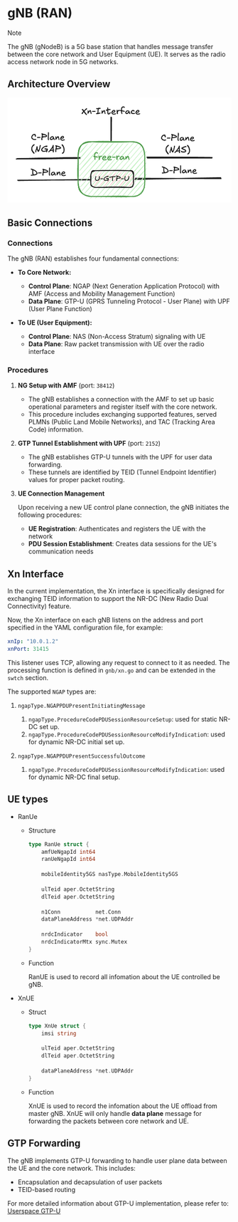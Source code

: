 # gNB (RAN)

> [!Note]
> The gNB (gNodeB) is a 5G base station that handles message transfer between the core network and User Equipment (UE). It serves as the radio access network node in 5G networks.

## Architecture Overview

![free-ran](../image/free-ran.png)

## Basic Connections

### Connections

The gNB (RAN) establishes four fundamental connections:

- **To Core Network:**

    - **Control Plane**: NGAP (Next Generation Application Protocol) with AMF (Access and Mobility Management Function)
    - **Data Plane**: GTP-U (GPRS Tunneling Protocol - User Plane) with UPF (User Plane Function)

- **To UE (User Equipment):**

    - **Control Plane**: NAS (Non-Access Stratum) signaling with UE
    - **Data Plane**: Raw packet transmission with UE over the radio interface

### Procedures

1. **NG Setup with AMF** (port: `38412`)

    - The gNB establishes a connection with the AMF to set up basic operational parameters and register itself with the core network.
    - This procedure includes exchanging supported features, served PLMNs (Public Land Mobile Networks), and TAC (Tracking Area Code) information.

2. **GTP Tunnel Establishment with UPF** (port: `2152`)

    - The gNB establishes GTP-U tunnels with the UPF for user data forwarding.
    - These tunnels are identified by TEID (Tunnel Endpoint Identifier) values for proper packet routing.

3. **UE Connection Management**

    Upon receiving a new UE control plane connection, the gNB initiates the following procedures:

    - **UE Registration**: Authenticates and registers the UE with the network
    - **PDU Session Establishment**: Creates data sessions for the UE's communication needs

## Xn Interface

In the current implementation, the Xn interface is specifically designed for exchanging TEID information to support the NR-DC (New Radio Dual Connectivity) feature.

Now, the Xn interface on each gNB listens on the address and port specified in the YAML configuration file, for example:

```yaml
xnIp: "10.0.1.2"
xnPort: 31415
```

This listener uses TCP, allowing any request to connect to it as needed. The processing function is defined in `gnb/xn.go` and can be extended in the `swtch` section.

The supported `NGAP` types are:

1. `ngapType.NGAPPDUPresentInitiatingMessage`

    1. `ngapType.ProcedureCodePDUSessionResourceSetup`: used for static NR-DC set up.
    2. `ngapType.ProcedureCodePDUSessionResourceModifyIndicatio`n: used for dynamic NR-DC initial set up.

2. `ngapType.NGAPPDUPresentSuccessfulOutcome`

    1. `ngapType.ProcedureCodePDUSessionResourceModifyIndication`: used for dynamic NR-DC final setup.

## UE types

- RanUe

    - Structure

        ```go
        type RanUe struct {
            amfUeNgapId int64
            ranUeNgapId int64

            mobileIdentity5GS nasType.MobileIdentity5GS

            ulTeid aper.OctetString
            dlTeid aper.OctetString

            n1Conn           net.Conn
            dataPlaneAddress *net.UDPAddr

            nrdcIndicator    bool
            nrdcIndicatorMtx sync.Mutex
        }
        ```

    - Function

        RanUE is used to record all infomation about the UE controlled be gNB.

- XnUE

    - Struct

        ```go
        type XnUe struct {
            imsi string

            ulTeid aper.OctetString
            dlTeid aper.OctetString

            dataPlaneAddress *net.UDPAddr
        }
        ```

    - Function

        XnUE is used to record the infomation about the UE offload from master gNB. XnUE will only handle **data plane** message for forwarding the packets between core network and UE.

## GTP Forwarding

The gNB implements GTP-U forwarding to handle user plane data between the UE and the core network. This includes:

- Encapsulation and decapsulation of user packets
- TEID-based routing

For more detailed information about GTP-U implementation, please refer to: [Userspace GTP-U](01-userspace-gtp-u.md)
